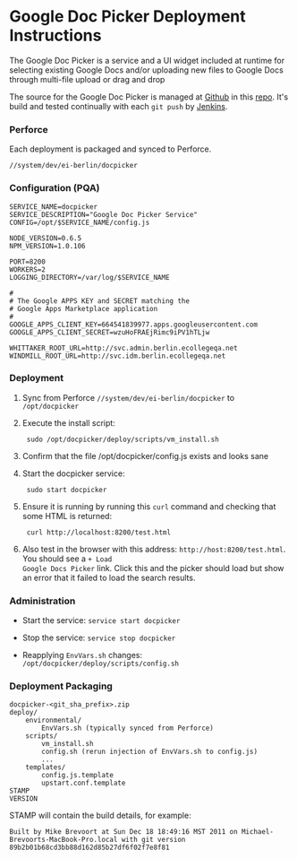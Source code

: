 Google Doc Picker Deployment Instructions
============================

The Google Doc Picker is a service and a UI widget included at runtime for selecting existing Google Docs and/or uploading new files to Google Docs through multi-file upload or drag and drop

The source for the Google Doc Picker is managed at [Github](http://github.com) in this [repo](https://github.com/PearsonEducation/google-doc-picker). It's build and tested continually with each <code>git push</code> by [Jenkins](http://polly.petdev.com:8080/view/Google%20Projects/job/google-doc-picker/).

### Perforce

Each deployment is packaged and synced to Perforce.

    //system/dev/ei-berlin/docpicker

### Configuration (PQA)

    SERVICE_NAME=docpicker
    SERVICE_DESCRIPTION="Google Doc Picker Service"
    CONFIG=/opt/$SERVICE_NAME/config.js
    
    NODE_VERSION=0.6.5
    NPM_VERSION=1.0.106
    
    PORT=8200
    WORKERS=2
    LOGGING_DIRECTORY=/var/log/$SERVICE_NAME
    
    #
    # The Google APPS KEY and SECRET matching the 
    # Google Apps Marketplace application
    #
    GOOGLE_APPS_CLIENT_KEY=664541839977.apps.googleusercontent.com
    GOOGLE_APPS_CLIENT_SECRET=wzuHoFRAEjRimc9iPV1hTLjw
    
    WHITTAKER_ROOT_URL=http://svc.admin.berlin.ecollegeqa.net
    WINDMILL_ROOT_URL=http://svc.idm.berlin.ecollegeqa.net

### Deployment

1. Sync from Perforce <code>//system/dev/ei-berlin/docpicker</code> to <code>/opt/docpicker</code>

2. Execute the install script: 

        sudo /opt/docpicker/deploy/scripts/vm_install.sh

3. Confirm that the file /opt/docpicker/config.js exists and looks sane

4. Start the docpicker service:

        sudo start docpicker

5. Ensure it is running by running this <code>curl</code> command and checking that some HTML is returned:

        curl http://localhost:8200/test.html

6. Also test in the browser with this address: <code>http://host:8200/test.html</code>. You should see a <code>+ Load Google Docs Picker</code> link. Click this and the picker should load but show an error that it failed to load the search results.

### Administration

* Start the service: <code>service start docpicker</code>

* Stop the service: <code>service stop docpicker</code>

* Reapplying <code>EnvVars.sh</code> changes: <code>/opt/docpicker/deploy/scripts/config.sh</code>

### Deployment Packaging

    docpicker-<git_sha_prefix>.zip
    deploy/
        environmental/
            EnvVars.sh (typically synced from Perforce)
        scripts/
            vm_install.sh
            config.sh (rerun injection of EnvVars.sh to config.js)
            ...
        templates/
            config.js.template
            upstart.conf.template
    STAMP
    VERSION

STAMP will contain the build details, for example:

    Built by Mike Brevoort at Sun Dec 18 18:49:16 MST 2011 on Michael-Brevoorts-MacBook-Pro.local with git version 89b2b01b68cd3bb88d162d85b27df6f02f7e8f81

